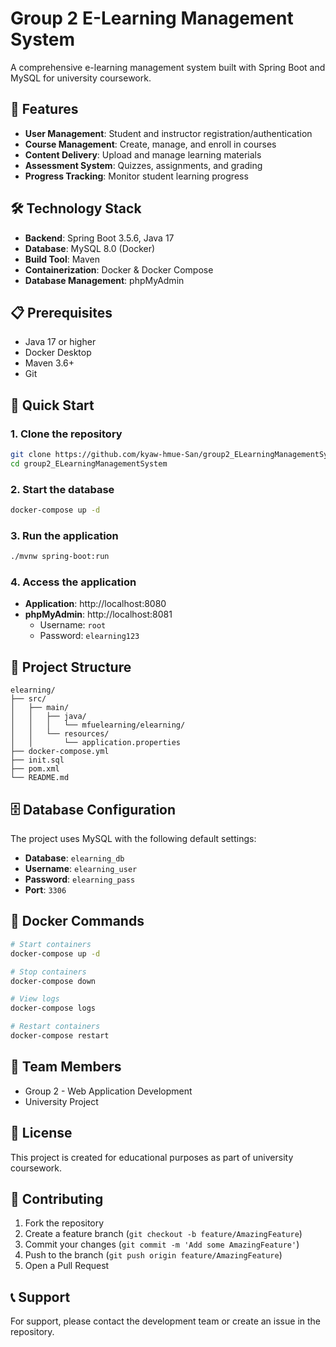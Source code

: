 # Group 2 E-Learning Management System

A comprehensive e-learning management system built with Spring Boot and MySQL for university coursework.

## 🚀 Features

- **User Management**: Student and instructor registration/authentication
- **Course Management**: Create, manage, and enroll in courses
- **Content Delivery**: Upload and manage learning materials
- **Assessment System**: Quizzes, assignments, and grading
- **Progress Tracking**: Monitor student learning progress

## 🛠️ Technology Stack

- **Backend**: Spring Boot 3.5.6, Java 17
- **Database**: MySQL 8.0 (Docker)
- **Build Tool**: Maven
- **Containerization**: Docker & Docker Compose
- **Database Management**: phpMyAdmin

## 📋 Prerequisites

- Java 17 or higher
- Docker Desktop
- Maven 3.6+
- Git

## 🚀 Quick Start

### 1. Clone the repository
```bash
git clone https://github.com/kyaw-hmue-San/group2_ELearningManagementSystem.git
cd group2_ELearningManagementSystem
```

### 2. Start the database
```bash
docker-compose up -d
```

### 3. Run the application
```bash
./mvnw spring-boot:run
```

### 4. Access the application
- **Application**: http://localhost:8080
- **phpMyAdmin**: http://localhost:8081
  - Username: `root`
  - Password: `elearning123`

## 📁 Project Structure

```
elearning/
├── src/
│   ├── main/
│   │   ├── java/
│   │   │   └── mfuelearning/elearning/
│   │   └── resources/
│   │       └── application.properties
├── docker-compose.yml
├── init.sql
├── pom.xml
└── README.md
```

## 🗄️ Database Configuration

The project uses MySQL with the following default settings:
- **Database**: `elearning_db`
- **Username**: `elearning_user`
- **Password**: `elearning_pass`
- **Port**: `3306`

## 🐳 Docker Commands

```bash
# Start containers
docker-compose up -d

# Stop containers
docker-compose down

# View logs
docker-compose logs

# Restart containers
docker-compose restart
```

## 👥 Team Members

- Group 2 - Web Application Development
- University Project

## 📝 License

This project is created for educational purposes as part of university coursework.

## 🤝 Contributing

1. Fork the repository
2. Create a feature branch (`git checkout -b feature/AmazingFeature`)
3. Commit your changes (`git commit -m 'Add some AmazingFeature'`)
4. Push to the branch (`git push origin feature/AmazingFeature`)
5. Open a Pull Request

## 📞 Support

For support, please contact the development team or create an issue in the repository.
